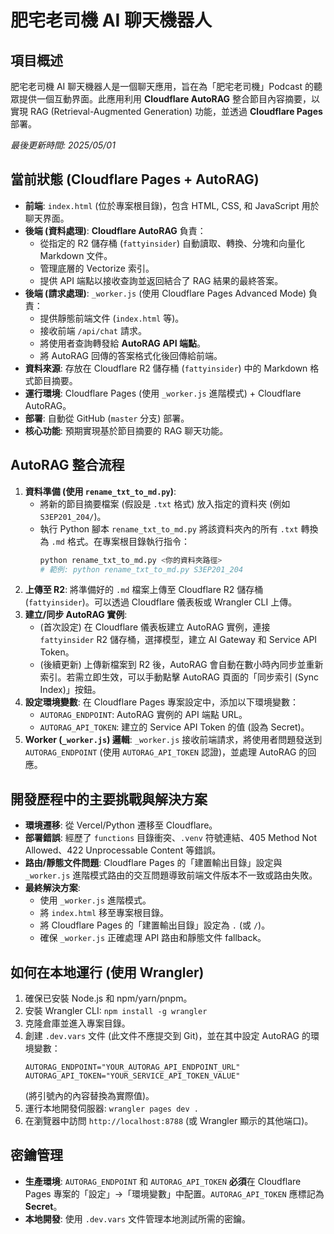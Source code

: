 # 肥宅老司機 AI 聊天機器人

## 項目概述

肥宅老司機 AI 聊天機器人是一個聊天應用，旨在為「肥宅老司機」Podcast 的聽眾提供一個互動界面。此應用利用 **Cloudflare AutoRAG** 整合節目內容摘要，以實現 RAG (Retrieval-Augmented Generation) 功能，並透過 **Cloudflare Pages** 部署。

*最後更新時間: 2025/05/01*

## 當前狀態 (Cloudflare Pages + AutoRAG)

- **前端**: `index.html` (位於專案根目錄)，包含 HTML, CSS, 和 JavaScript 用於聊天界面。
- **後端 (資料處理)**: **Cloudflare AutoRAG** 負責：
    - 從指定的 R2 儲存桶 (`fattyinsider`) 自動讀取、轉換、分塊和向量化 Markdown 文件。
    - 管理底層的 Vectorize 索引。
    - 提供 API 端點以接收查詢並返回結合了 RAG 結果的最終答案。
- **後端 (請求處理)**: `_worker.js` (使用 Cloudflare Pages Advanced Mode) 負責：
    - 提供靜態前端文件 (`index.html` 等)。
    - 接收前端 `/api/chat` 請求。
    - 將使用者查詢轉發給 **AutoRAG API 端點**。
    - 將 AutoRAG 回傳的答案格式化後回傳給前端。
- **資料來源**: 存放在 Cloudflare R2 儲存桶 (`fattyinsider`) 中的 Markdown 格式節目摘要。
- **運行環境**: Cloudflare Pages (使用 `_worker.js` 進階模式) + Cloudflare AutoRAG。
- **部署**: 自動從 GitHub (`master` 分支) 部署。
- **核心功能**: 預期實現基於節目摘要的 RAG 聊天功能。

## AutoRAG 整合流程

1.  **資料準備 (使用 `rename_txt_to_md.py`)**: 
    - 將新的節目摘要檔案 (假設是 `.txt` 格式) 放入指定的資料夾 (例如 `S3EP201_204/`)。
    - 執行 Python 腳本 `rename_txt_to_md.py` 將該資料夾內的所有 `.txt` 轉換為 `.md` 格式。在專案根目錄執行指令：
      ```bash
      python rename_txt_to_md.py <你的資料夾路徑>
      # 範例: python rename_txt_to_md.py S3EP201_204
      ```
2.  **上傳至 R2**: 將準備好的 `.md` 檔案上傳至 Cloudflare R2 儲存桶 (`fattyinsider`)。可以透過 Cloudflare 儀表板或 Wrangler CLI 上傳。
3.  **建立/同步 AutoRAG 實例**: 
    - (首次設定) 在 Cloudflare 儀表板建立 AutoRAG 實例，連接 `fattyinsider` R2 儲存桶，選擇模型，建立 AI Gateway 和 Service API Token。
    - (後續更新) 上傳新檔案到 R2 後，AutoRAG 會自動在數小時內同步並重新索引。若需立即生效，可以手動點擊 AutoRAG 頁面的「同步索引 (Sync Index)」按鈕。
4.  **設定環境變數**: 在 Cloudflare Pages 專案設定中，添加以下環境變數：
    - `AUTORAG_ENDPOINT`: AutoRAG 實例的 API 端點 URL。
    - `AUTORAG_API_TOKEN`: 建立的 Service API Token 的值 (設為 Secret)。
5.  **Worker (`_worker.js`) 邏輯**: `_worker.js` 接收前端請求，將使用者問題發送到 `AUTORAG_ENDPOINT` (使用 `AUTORAG_API_TOKEN` 認證)，並處理 AutoRAG 的回應。

## 開發歷程中的主要挑戰與解決方案

- **環境遷移**: 從 Vercel/Python 遷移至 Cloudflare。
- **部署錯誤**: 經歷了 `functions` 目錄衝突、`.venv` 符號連結、405 Method Not Allowed、422 Unprocessable Content 等錯誤。
- **路由/靜態文件問題**: Cloudflare Pages 的「建置輸出目錄」設定與 `_worker.js` 進階模式路由的交互問題導致前端文件版本不一致或路由失敗。
- **最終解決方案**: 
    - 使用 `_worker.js` 進階模式。
    - 將 `index.html` 移至專案根目錄。
    - 將 Cloudflare Pages 的「建置輸出目錄」設定為 `.` (或 `/`)。
    - 確保 `_worker.js` 正確處理 API 路由和靜態文件 fallback。

## 如何在本地運行 (使用 Wrangler)

1.  確保已安裝 Node.js 和 npm/yarn/pnpm。
2.  安裝 Wrangler CLI: `npm install -g wrangler`
3.  克隆倉庫並進入專案目錄。
4.  創建 `.dev.vars` 文件 (此文件不應提交到 Git)，並在其中設定 AutoRAG 的環境變數：
    ```
    AUTORAG_ENDPOINT="YOUR_AUTORAG_API_ENDPOINT_URL"
    AUTORAG_API_TOKEN="YOUR_SERVICE_API_TOKEN_VALUE"
    ```
    (將引號內的內容替換為實際值)。
5.  運行本地開發伺服器: `wrangler pages dev .`
6.  在瀏覽器中訪問 `http://localhost:8788` (或 Wrangler 顯示的其他端口)。

## 密鑰管理

- **生產環境**: `AUTORAG_ENDPOINT` 和 `AUTORAG_API_TOKEN` **必須**在 Cloudflare Pages 專案的「設定」->「環境變數」中配置。`AUTORAG_API_TOKEN` 應標記為 **Secret**。
- **本地開發**: 使用 `.dev.vars` 文件管理本地測試所需的密鑰。 